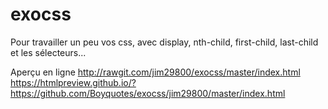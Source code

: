 # exocss
Pour travailler un peu vos css, avec display, nth-child, first-child, last-child et les sélecteurs...

Aperçu en ligne
http://rawgit.com/jim29800/exocss/master/index.html
https://htmlpreview.github.io/?https://github.com/Boyquotes/exocss/jim29800/master/index.html